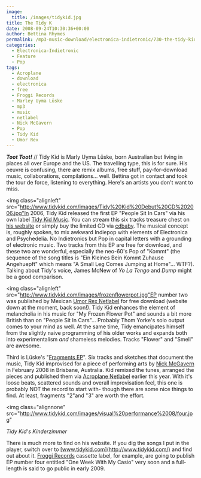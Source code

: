 ```yaml
---
image:
  title: /images/tidykid.jpg
title: The Tidy K
date: 2008-09-24T10:30:36+00:00
author: Bettina Rhymes
permalink: /mp3-music-download/electronica-indietronic/730-the-tidy-kid-three-eps-selected-works
categories:
  - Electronica-Indietronic
  - Feature
  - Pop
tags:
  - Acroplane
  - download
  - electronica
  - free
  - Froggi Records
  - Marley Uyma Lüske
  - mp3
  - music
  - netlabel
  - Nick McGavern
  - Pop
  - Tidy Kid
  - Umor Rex
---
```

***Toot Toot!*** // Tidy Kid is Marly Uyma Lüske, born Australian but living in places all over Europe and the US. The travelling type, this is for sure. His oeuvre is confusing, there are remix albums, free stuff, pay-for-download music, collaborations, compilations... well. Bettina got in contact and took the tour de force, listening to everything. Here's an artists you don't want to miss.<!--more-->

<!--adsense-->

<img class="alignleft" src="http://www.tidykid.com/images/Tidy%20Kid%20Debut%20CD%202006.jpg"In 2006, Tidy Kid released the first EP "People Sit In Cars" via his own label [Tidy Kid Music](http://www.tidykidmusic.com/). You can stream this six tracks treasure chest on [his website](http://www.tidykid.com/sounds.htm) or simply buy the limited CD via [cdbaby](http://www.cdbaby.com/cd/tidykid). The musical concept is, roughly spoken, to mix awkward Indiepop with elements of Electronica and Psychedelia. No Indietronics but Pop in capital letters with a grounding of electronic music. Two tracks from this EP are free for download, and these two are wonderful, especially the neo-60's Pop of "Kommt" (the sequence of the song titles is "Ein Kleines Bein Kommt Zuhause Angehuepft" which means "A Small Leg Comes Jumping at Home"... WTF?). Talking about Tidy's voice, James McNew of _Yo La Tengo_ and _Dump_ might be a good comparison.

<img class="alignleft" src="http://www.tidykid.com/images/frozenflowerpot.jpg"EP number two was published by Mexican [Umor Rex Netlabel](http://www.umor-rex.net) for free download (website down at the moment, back soon!). Tidy Kid enhances the element of melancholia in his music for "My Frozen Flower Pot" and sounds a bit more British than on "People Sit In Cars"... Probably Thom Yorke's solo output comes to your mind as well. At the same time, Tidy emancipates himself from the slightly naive programming of his older works and expands both into experimentalism _and_ shameless melodies. Tracks "Flower" and "Smell" are awesome.

Third is Lüske's "[Fragments EP](http://www.archive.org/details/acp025_tidy_kid_-_performance_fragments)". Six tracks and sketches that document the music, Tidy Kid improvised for a piece of performing arts by [Nick McGavern](http://www.myspace.com/everythingisinalemon) in February 2008 in Brisbane, Australia. Kid remixed the tunes, arranged the pieces and published them via [Acroplane Netlabel](http://www.acroplane.org/) earlier this year. With it's loose beats, scattered sounds and overall improvisation feel, this one is probably NOT the record to start with- though there are some nice things to find. At least, fragments "2"and "3" are worth the effort.

<img class="alignnone" src="http://www.tidykid.com/images/visual%20performance%2008/four.jpg"
  
_Tidy Kid's Kinderzimmer_

There is much more to find on his website. If you dig the songs I put in the player, switch over to [www.tidykid.com](http://www.tidykid.com/) and find out about it. [Froggi Records](http://www.froggirecords.de/) cassette label, for example, are going to publish EP number four entitled "One Week With My Casio" very soon and a full-length is said to go public in early 2009.